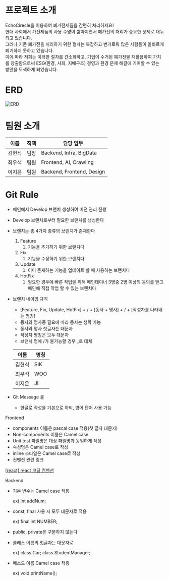 # 프로젝트 소개
EchoCirecle을 이용하여 폐가전제품을 간편히 처리하세요!  
현대 사회에서 가전제품의 사용 수명이 짧아지면서 폐가전의 처리가 중요한 문제로 대두되고 있습니다.  
그러나 기존 폐가전을 처리하기 위한 절차는 복잡하고 번거로워 많은 사람들이 올바르게 폐기하지 못하고 있습니다.  
이에 따라 저희는 이러한 절차를 간소화하고, 기업이 수거된 폐가전을 재활용하여 가치를 창출함으로써 ESG(환경, 사회, 지배구조) 경영과 환경 문제 해결에 기여할 수 있는 방안을 모색하게 되었습니다.  

# ERD
![ERD](./img/cooking_class.png)

# 팀원 소개

 |이름|직책|담당 업무|
|------|---|---|
|김현식|팀장|Backend, Infra, BigData|
|최우석|팀원|Frontend, AI, Crawling|
|이지은|팀원|Backend, Frontend, Design|

# Git Rule

- 메인에서 Develop 브랜치 생성하여 버전 관리 진행
- Develop 브랜치로부터 필요한 브랜치를 생성한다
- 브랜치는 총 4가지 종류의 브랜치가 존재한다
    1. Feature
        1. 기능을 추가하기 위한 브랜치다
    2. Fix
        1. 기능을 수정하기 위한 브랜치다
    3. Update
        1. 이미 존재하는 기능을 업데이트 할 때 사용하는 브랜치다
    4. HotFix
        1. 필요한 경우에 빠른 작업을 위해 메인테이너 3명중 2명 이상의 동의를 받고 메인에 직접 작업 할 수 있는 브랜치다
- 브랜치 네이밍 규칙
    - [Feature, Fix, Update, HotFix] + / + [동사 + 명사] + / + [작성자를 나타내는 명칭]
    - 동사와 명사중 필요에 따라 동사는 생략 가능
    - 동사와 명사 첫글자는 대문자
    - 작성자 명칭은 모두 대문자
    - 브랜치 명에 /가 불가능할 경우 _로 대체
    
    | 이름 | 명칭 |
    | --- | --- |
    | 김현식 | SIK |
    | 최우석 | WOO |
    | 이지은 | JI |

- Git Message 룰
    - 한글로 작성을 기본으로 하되, 영어 단어 사용 가능

Frontend

- components 이름은 pascal case 적용(첫 글자 대문자)
- Non-components 이름은 Camel case
- Unit test 파일명은 대상 파일명과 동일하게 작성
- 속성명은 Camel case로 작성
- inline 스타일은 Camel case로 작성
- 컨벤션 관련 링크

[[react] react 코딩 컨벤션](https://phrygia.github.io/react/2022-04-05-react/)

Backend

- 기본 변수는 Camel case 적용
    
    ex) int addNum;
    
- const, final 사용 시 모두 대문자로 적용
    
    ex) final int NUMBER;
    
- public, private은 구분하지 않는다
- 클래스 이름의 첫글자는 대문자로
    
    ex) class Car; class StudentManager;
    
- 메소드 이름 Camel case 적용
    
    ex) void printName();




